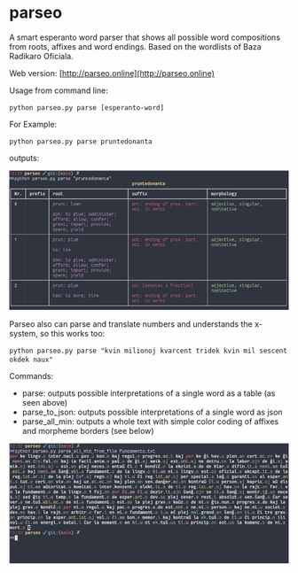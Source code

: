 # parseo
A smart esperanto word parser that shows all possible word compositions from roots, affixes and word endings. 
Based on the wordlists of Baza Radikaro Oficiala.

Web version: [http://parseo.online](http://parseo.online)

Usage from command line: 
    
    python parseo.py parse [esperanto-word]
    
For Example:
  
    python parseo.py parse pruntedonanta

outputs:

![Screenshot of table output](Screenshot2.png)

Parseo also can parse and translate numbers and understands the x-system, so this works too:

    python parseo.py parse "kvin milionoj kvarcent tridek kvin mil sescent okdek naux"

Commands:

- parse: outputs possible interpretations of a single word as a table (as seen above)
- parse_to_json: outputs possible interpretations of a single word as json
- parse_all_min: outputs a whole text with simple color coding of affixes and morpheme borders (see below)

![Screenshot of color coded text](Screenshot1.png)

